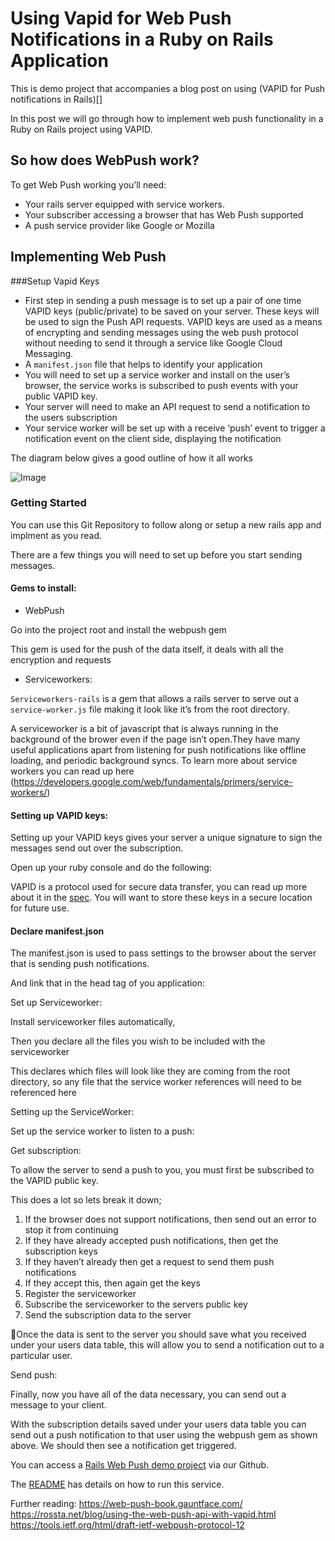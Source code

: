 # Using Vapid for Web Push Notifications in a Ruby on Rails Application

This is demo project that accompanies a blog post on using (VAPID for Push notifications in Rails)[]


In this post we will go through how to implement web push functionality in a Ruby on Rails project using VAPID.

## So how does WebPush work?
To get Web Push working you’ll need:
- Your rails server equipped with service workers.
- Your subscriber accessing a browser that has Web Push supported
- A push service provider like Google or Mozilla

## Implementing Web Push

###Setup Vapid Keys
- First step in sending a push message is to set up a pair of one time VAPID keys (public/private) to be saved on your server. These keys will be used to sign the Push API requests. VAPID keys are used as a means of encrypting and sending messages using the web push protocol without needing to send it through a service like Google Cloud Messaging.
- A `manifest.json` file that helps to identify your application 
- You will need to set up a service worker and install on the user’s browser, the service works is subscribed to push events with your public VAPID key.
- Your server will need to make an API request to send a notification to the users subscription
- Your service worker will be set up with a receive ‘push’ event to trigger a notification event on the client side, displaying the notification

The diagram below gives a good outline of how it all works



![Image](https://www.w3.org/TR/push-api/sequence_diagram.png)

### Getting Started

You can use this Git Repository to follow along or setup a new rails app and implment as you read.

There are a few things you will need to set up before you start sending messages.

#### Gems to install:

- WebPush

Go into the project root and install the webpush gem

<script src="https://gist.github.com/lachlanagnew/f5f6c01ee5955c941f46ab3065256a01.js"></script>


This gem is used for the push of the data itself, it deals with all the encryption and requests
	
- Serviceworkers:

<script src="https://gist.github.com/lachlanagnew/cb2ba9513b63f195bb59ce8cb6c8700c.js"></script>

`Serviceworkers-rails` is a gem that allows a rails server to serve out a `service-worker.js` file making it look like it’s from the root directory.

A serviceworker is a bit of javascript that is always running in the background of the brower even if the page isn’t open.They have many useful applications apart from listening for push notifications like offline loading, and periodic background syncs.
To learn more about service workers you can read up here (https://developers.google.com/web/fundamentals/primers/service-workers/)



#### Setting up VAPID keys:

Setting up your VAPID keys gives your server a unique signature to sign the messages send out over the subscription.

Open up your ruby console and do the following:

<script src="https://gist.github.com/lachlanagnew/8008a0cc5ccc3011719019f958b95e83.js"></script>

VAPID is a protocol used for secure data transfer, you can read up more about it in the [spec](https://tools.ietf.org/html/draft-ietf-webpush-vapid-01).
You will want to store these keys in a secure location for future use.

#### Declare manifest.json

The manifest.json is used to pass settings to the browser about the server that is sending push notifications.

<script src="https://gist.github.com/lachlanagnew/a5c2169c41e921414deb9f3160d1171d.js"></script>

And link that in the head tag of you application:
<script src="https://gist.github.com/lachlanagnew/dddc600e2b0eb73ffbc70327714c97f7.js"></script>	


Set up Serviceworker:

Install serviceworker files automatically,

<script src="https://gist.github.com/lachlanagnew/d5311b1ca46d714678d1abbdb304e992.js"></script>
	
Then you declare all the files you wish to be included with the serviceworker

<script src="https://gist.github.com/lachlanagnew/ba462f4f9122033d085e24cf15aa081d.js"></script>

This declares which files will look like they are coming from the root directory, so any file that the service worker references will need to be referenced here

Setting up the ServiceWorker:
	
Set up the service worker to listen to a push:


<script src="https://gist.github.com/lachlanagnew/9386c0151d3ce486cdf008d97f6451a9.js"></script>

Get subscription:

To allow the server to send a push to you, you must first be subscribed to the VAPID public key.

<script src="https://gist.github.com/lachlanagnew/30759d6d1936c80875ab9a8a334816fa.js"></script>

This does a lot so lets break it down;

1. If the browser does not support notifications, then send out an error to stop it from continuing
1. If they have already accepted push notifications, then get the subscription keys 
1. If they haven’t already then get a request to send them push notifications
1. If they accept this, then again get the keys
1. Register the serviceworker
1. Subscribe the serviceworker to the servers public key
1. Send the subscription data to the server

Once the data is sent to the server you should save what you received under your users data table, this will allow you to send a notification out to a particular user.

Send push:

Finally, now you have all of the data necessary, you can send out a message to your client.

<script src="https://gist.github.com/lachlanagnew/4baa96de9df0233e7b298aedb166d0ab.js"></script>

With the subscription details saved under your users data table you can send out a push notification to that user using the webpush gem as shown above.
We should then see a notification get triggered. 

You can access a [Rails Web Push demo project](https://github.com/seedtech/rails-webpush-demo) via our Github.

The [README](rails-webpush-demo/README.md) has details on how to run this service.

Further reading:
https://web-push-book.gauntface.com/
https://rossta.net/blog/using-the-web-push-api-with-vapid.html
https://tools.ietf.org/html/draft-ietf-webpush-protocol-12








 
